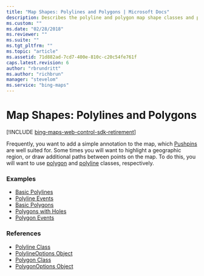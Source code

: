 ```yaml
---
title: "Map Shapes: Polylines and Polygons | Microsoft Docs"
description: Describes the polyline and polygon map shape classes and provides links to code examples and reference articles.
ms.custom: ""
ms.date: "02/28/2018"
ms.reviewer: ""
ms.suite: ""
ms.tgt_pltfrm: ""
ms.topic: "article"
ms.assetid: 71d882ad-7cd7-400e-810c-c20c54fe761f
caps.latest.revision: 6
author: "rbrundritt"
ms.author: "richbrun"
manager: "stevelom"
ms.service: "bing-maps"
---
```


# Map Shapes: Polylines and Polygons

[!INCLUDE [bing-maps-web-control-sdk-retirement](../../../includes/bing-maps-web-control-sdk-retirement.md)]

Frequently, you want to add a simple annotation to the map, which [Pushpins](../pushpins/index.md) are well suited for.  Some times you will want to highlight a geographic region, or draw additional paths between points on the map.  To do this, you will want to use [polygon](../../map-control-api/polygon-class.md) and [polyline](../../map-control-api/polyline-class.md) classes, respectively.

### Examples

  * [Basic Polylines](basic-polyline-example.md)
  * [Polyline Events](polyline-events.md)
  * [Basic Polygons](basic-polygon-example.md)
  * [Polygons with Holes](polygons-with-holes-example.md)
  * [Polygon Events](polygon-events.md) 

### References

  * [Polyline Class](../../map-control-api/polyline-class.md)
  * [PolylineOptions Object](../../map-control-api/polylineoptions-object.md)
  * [Polygon Class](../../map-control-api/polygon-class.md)
  * [PolygonOptions Object](../../map-control-api/polygonoptions-object.md)